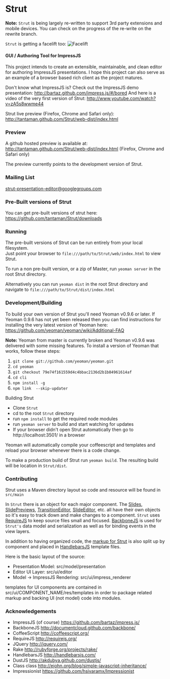 Strut
=======

**Note:** `Strut` is being largely re-written to support 3rd party extensions and mobile devices.  You can check 
on the progress of the re-write on the rewrite branch.

`Strut` is getting a facelift too:
![Facelift](https://f.cloud.github.com/assets/1009003/26512/13d10f44-4b39-11e2-80e4-578cc6acd3b3.png)

#### GUI / Authoring Tool for ImpressJS ####

This project intends to create an extensible, maintainable, and clean editor for authoring ImpressJS presentations.
I hope this project can also serve as an example of a browser based rich client as the project matures.

Don't know what ImpressJS is?  Check out the ImpressJS demo presentation: http://bartaz.github.com/impress.js/#/bored
And here is a video of the very first version of Strut: http://www.youtube.com/watch?v=zA5s8wwme44

Strut live preview (Firefox, Chrome and Safari only): http://tantaman.github.com/Strut/web-dist/index.html

### Preview ###

A github hosted preview is available at: http://tantaman.github.com/Strut/web-dist/index.html (Firefox, Chrome and Safari only)

The preview currently points to the development version of Strut.

### Mailing List ###
strut-presentation-editor@googlegroups.com

### Pre-Built versions of Strut ###

You can get pre-built versions of strut here: https://github.com/tantaman/Strut/downloads


### Running ###

The pre-built versions of Strut can be run entirely from your local filesystem.  
Just point your browser to `file:///path/to/Strut/web/index.html` to view Strut.

To run a non pre-built version, or a zip of Master, run `yeoman server` in the root Strut directory.

Alternatively you can run `yeoman dist` in the root Strut directory and navigate to `file:///path/to/Strut/dist/index.html`

### Development/Building ###
To build your own version of Strut you'll need Yeoman v0.9.6 or later.  If Yeoman 0.9.6 has not yet been released then you can find instructions for installing the very latest version of Yeoman here: https://github.com/yeoman/yeoman/wiki/Additional-FAQ

**Note:** Yeoman from master is currently broken and Yeoman v0.9.6 was delivered with some missing features.  To install a version of Yeoman that works, follow these steps:

1. `git clone git://github.com/yeoman/yeoman.git`
2. `cd yeoman`
3. `git checkout 79e74f161559d4c4bbac2136d2b1b84961614af`
4. `cd cli`
5. `npm install -g`
6. `npm link  --skip-updater`


Building Strut

* Clone `Strut`
* cd to the root `Strut` directory
* run `npm install` to get the required node modules
* run `yeoman server` to build and start watching for updates
* If your browser didn't open Strut automatically then go to http://localhost:3501/ in a browser

Yeoman will automatically compile your coffeescript and templates and reload your browser whenever there is a code change.

To make a production build of Strut run `yeoman build`.
The resulting build will be location in `Strut/dist`.  

### Contributing ###

Strut uses a Maven directory layout so code and resource will be found in `src/main`

In ```Strut``` there is an object for each major component.  The 
[Slides](https://github.com/tantaman/Strut/blob/master/src/main/coffee/model/presentation/Slide.coffee), 
[SlidePreviews](https://github.com/tantaman/Strut/blob/master/src/main/coffee/ui/editor/transition_editor/TransitionSlideSnapshot.coffee), 
[TransitionEditor](https://github.com/tantaman/Strut/blob/master/src/main/coffee/ui/editor/transition_editor/TransitionEditor.coffee), 
[SlideEditor](https://github.com/tantaman/Strut/blob/master/src/main/coffee/ui/editor/SlideEditor.coffee),
etc. all have their own objects so it's easy to
track down and make changes to a component.  ```Strut``` uses [RequireJS](http://requirejs.org/) to keep source files small and
focused.  [BackboneJS](http://documentcloud.github.com/backbone/) is used for ```Strut's``` data model and serialization as well as for binding events in the 
view layers.  

In addition to having organized code, the [markup for Strut](https://github.com/tantaman/Strut/tree/master/src/main/resources/ui/editor/templates) is also 
split up by component and placed in [HandlebarsJS](http://handlebarsjs.com/) template files. 

Here is the basic layout of the source:

* Presentation Model: src/model/presentation
* Editor UI Layer: src/ui/editor
* Model -> ImpressJS Rendering: src/ui/impress_renderer

templates for UI components are contained in src/ui/COMPONENT_NAME/res/templates
in order to package related markup and backing UI (not model) code into modules.

### Acknowledgements ###

* ImpressJS (of course) https://github.com/bartaz/impress.js/
* BackboneJS http://documentcloud.github.com/backbone/
* CoffeeScript http://coffeescript.org/
* RequireJS http://requirejs.org/
* JQuery http://jquery.com/
* Rake http://rubyforge.org/projects/rake/
* HandlebarsJS http://handlebarsjs.com/
* DustJS http://akdubya.github.com/dustjs/
* Class class http://ejohn.org/blog/simple-javascript-inheritance/
* Impressionist https://github.com/hsivaramx/Impressionist
